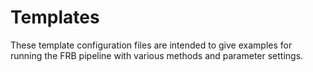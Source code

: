 # Templates

These template configuration files are intended to give examples for running the FRB pipeline with various methods and parameter settings.


